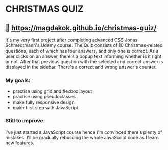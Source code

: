 # CHRISTMAS QUIZ

## :movie_camera: https://magdakok.github.io/christmas-quiz/

It's my very first project after completing advanced CSS Jonas Schmedtmann's Udemy course. The Quiz consists of 10 Christmas-related questions, each of which has four answers, and only one is correct. As a user clicks on an answer, there's a popup text informing whether is it right or not. After that previous question with the selected and correct answer is displayed in the sidebar. There's a correct and wrong answer's counter. 

### My goals:
* practise using grid and flexbox layout
* practise using pseudoclasses
* make fully responsive design
* make first step with JavaScript

### Still to improve:
I've just started a JavaScript course hence I'm convinced there's plenty of mistakes. I'll be gradually rebuilding the whole JavaScript code as I learn new features.
